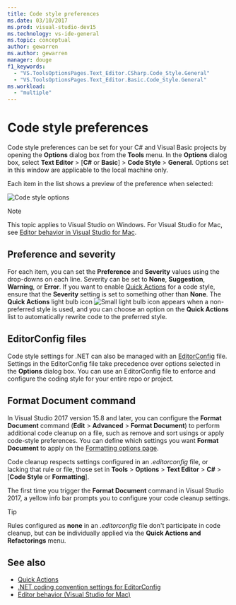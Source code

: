 ```yaml
---
title: Code style preferences
ms.date: 03/10/2017
ms.prod: visual-studio-dev15
ms.technology: vs-ide-general
ms.topic: conceptual
author: gewarren
ms.author: gewarren
manager: douge
f1_keywords:
  - "VS.ToolsOptionsPages.Text_Editor.CSharp.Code_Style.General"
  - "VS.ToolsOptionsPages.Text_Editor.Basic.Code_Style.General"
ms.workload:
  - "multiple"
---
```

# Code style preferences

Code style preferences can be set for your C# and Visual Basic projects by opening the **Options** dialog box from the **Tools** menu. In the **Options** dialog box, select **Text Editor** > [**C#** or  **Basic**] > **Code Style** > **General**. Options set in this window are applicable to the local machine only.

Each item in the list shows a preview of the preference when selected:

![Code style options](media/code-style-quick-actions-dialog.png)

> [!NOTE]
> This topic applies to Visual Studio on Windows. For Visual Studio for Mac, see [Editor behavior in Visual Studio for Mac](/visualstudio/mac/editor-behavior).

## Preference and severity

For each item, you can set the **Preference** and **Severity** values using the drop-downs on each line. Severity can be set to **None**, **Suggestion**, **Warning**, or **Error**. If you want to enable [Quick Actions](../ide/quick-actions.md) for a code style, ensure that the **Severity** setting is set to something other than **None**. The **Quick Actions** light bulb icon ![Small light bulb icon](media/vs2015_lightbulbsmall.png) appears when a non-preferred style is used, and you can choose an option on the **Quick Actions** list to automatically rewrite code to the preferred style.

## EditorConfig files

Code style settings for .NET can also be managed with an [EditorConfig](../ide/editorconfig-code-style-settings-reference.md) file. Settings in the EditorConfig file take precedence over options selected in the **Options** dialog box. You can use an EditorConfig file to enforce and configure the coding style for your entire repo or project.

## Format Document command

In Visual Studio 2017 version 15.8 and later, you can configure the **Format Document** command (**Edit** > **Advanced** > **Format Document**) to perform additional code cleanup on a file, such as remove and sort usings or apply code-style preferences. You can define which settings you want **Format Document** to apply on the [Formatting options page](reference/options-text-editor-csharp-formatting.md#format-document-settings).

Code cleanup respects settings configured in an *.editorconfig* file, or lacking that rule or file, those set in **Tools** > **Options** > **Text Editor** > **C#** > [**Code Style** or **Formatting**].

The first time you trigger the **Format Document** command in Visual Studio 2017, a yellow info bar prompts you to configure your code cleanup settings.

> [!TIP]
> Rules configured as **none** in an *.editorconfig* file don't participate in code cleanup, but can be individually applied via the **Quick Actions and Refactorings** menu.

## See also

- [Quick Actions](../ide/quick-actions.md)
- [.NET coding convention settings for EditorConfig](../ide/editorconfig-code-style-settings-reference.md)
- [Editor behavior (Visual Studio for Mac)](/visualstudio/mac/editor-behavior)